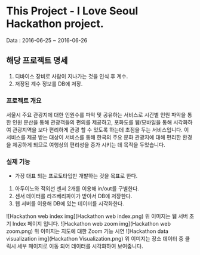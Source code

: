 # This Project - I Love Seoul Hackathon project.

Data : 2016-06-25 ~ 2016-06-26

## 해당 프로젝트 명세 

1. 디바이스 장비로 사람이 지나가는 것을 인식 후 계수.
2. 저장된 계수 정보를 DB에 저장.


### 프로젝트 개요

서울시 주요 관광지에 대한 인원수를 파악 및 공유하는 서비스로 시간별 인원 파악을 통한 인원 분산을 통해 관광객들의 편의를 제공하고, 포화도를 웹/모바일을 통해 시각화하여 관광지역을 보다 편리하게 관광 할 수 있도록 하는데 초점을 두는 서비스입니다. 이 서비스를 제공 받는 대상이 서비스를 통해 한국의 주요 문화 관광지에 대해 편리한 환경을 제공하게 되므로 여행상의 편리성을 증가 시키는 데 목적을 두었습니다.


### 실제 기능

* 가장 대표 되는 프로토타입만 개발하는 것을 목표로 한다.

1. 아두이노와 적외선 센서 2개를 이용해 in/out를 구별한다.
2. 센서 데이터를 라즈베리파이가 받아서 DB에 저장한다.
3. 웹 서버를 이용해 DB에 있는 데이터를 시각화한다.


![Hackathon web index img](Hackathon web index.png)
위 이미지는 웹 서버 초기 Index 페이지 입니다.
![Hackathon web zoom img](Hackathon web zoom.png)
위 이미지는 지도에 대한 Zoom 기능 시연
![Hackathon data visualization img](Hackathon Visualization.png)
위 이미지는 장소 데이터 중 클릭시 세부 페이지로 이동 되어 데이터를 시각화하여 보여줍니다.




